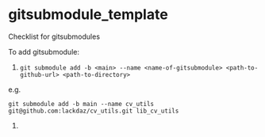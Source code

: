 # gitsubmodule_template
Checklist for gitsubmodules

To add gitsubmodule:
1. `git submodule add -b <main> --name <name-of-gitsubmodule> <path-to-github-url> <path-to-directory>` 

e.g.

```
git submodule add -b main --name cv_utils git@github.com:lackdaz/cv_utils.git lib_cv_utils
```

1. 